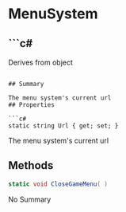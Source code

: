 # MenuSystem

## ```c#
Derives from object
```

## Summary

The menu system's current url
## Properties

```c#
static string Url { get; set; } 
```
The menu system's current url
## Methods

```c#
static void CloseGameMenu( ) 
```
No Summary
